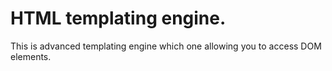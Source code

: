 HTML templating engine.
=======================

This is advanced templating engine which one allowing you to access DOM elements.

